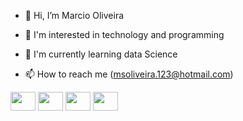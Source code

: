 - 👋 Hi, I’m Marcio Oliveira
- 👀 I'm interested in technology and programming
- 🌱 I'm currently learning data Science

- 📫 How to reach me (msoliveira.123@hotmail.com)

<img align="center"  height = "30" width="40" src="https://cdn.jsdelivr.net/gh/devicons/devicon/icons/git/git-plain.svg" />
<img align="center"  height = "30" width="40" src="https://cdn.jsdelivr.net/gh/devicons/devicon/icons/github/github-original.svg" />
<img align="center"  height = "30" width="40" src="https://cdn.jsdelivr.net/gh/devicons/devicon/icons/oracle/oracle-original.svg" />
<img align="center"  height = "30" width="40" src="https://cdn.jsdelivr.net/gh/devicons/devicon/icons/python/python-original.svg" />

<!---
Msoliveira123/Msoliveira123 is a ✨ special ✨ repository because its `README.md` (this file) appears on your GitHub profile.
You can click the Preview link to take a look at your changes.
--->
